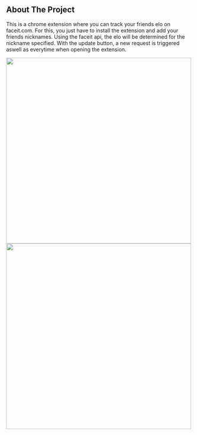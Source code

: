 <!-- ABOUT THE PROJECT -->
## About The Project

This is a chrome extension where you can track your friends elo on faceit.com. For this, you just have to install the extension and add your friends nicknames. 
Using the faceit api, the elo will be determined for the nickname specified.
With the update button, a new request is triggered aswell as everytime when opening the extension.

<p float="left">
   <img src="https://github.com/XaNNy0/FaceitFriends/blob/master/screenshots/Screenshot_1.png?raw=true" width="500" />
   <img src="https://github.com/XaNNy0/FaceitFriends/blob/master/screenshots/Screenshot_2.png?raw=true" width="500" />
</p>
